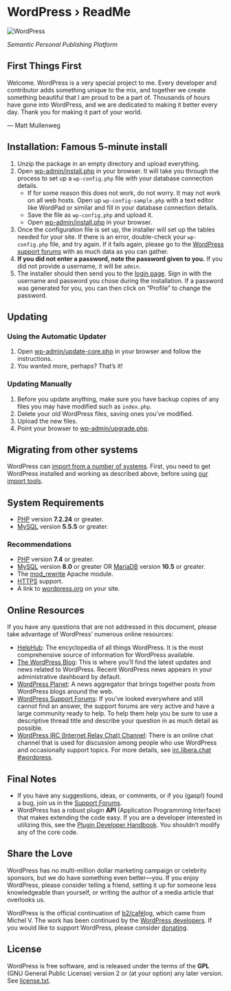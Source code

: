 # WordPress › ReadMe

![WordPress](wp-admin/images/wordpress-logo.png)

*Semantic Personal Publishing Platform*

## First Things First

Welcome. WordPress is a very special project to me. Every developer and contributor adds something unique to the mix, and together we create something beautiful that I am proud to be a part of. Thousands of hours have gone into WordPress, and we are dedicated to making it better every day. Thank you for making it part of your world.

— Matt Mullenweg

## Installation: Famous 5-minute install

1. Unzip the package in an empty directory and upload everything.
2. Open [wp-admin/install.php](wp-admin/install.php) in your browser. It will take you through the process to set up a `wp-config.php` file with your database connection details.
   - If for some reason this does not work, do not worry. It may not work on all web hosts. Open up `wp-config-sample.php` with a text editor like WordPad or similar and fill in your database connection details.
   - Save the file as `wp-config.php` and upload it.
   - Open [wp-admin/install.php](wp-admin/install.php) in your browser.
3. Once the configuration file is set up, the installer will set up the tables needed for your site. If there is an error, double-check your `wp-config.php` file, and try again. If it fails again, please go to the [WordPress support forums](https://wordpress.org/support/forums/) with as much data as you can gather.
4. **If you did not enter a password, note the password given to you.** If you did not provide a username, it will be `admin`.
5. The installer should then send you to the [login page](wp-login.php). Sign in with the username and password you chose during the installation. If a password was generated for you, you can then click on “Profile” to change the password.

## Updating

### Using the Automatic Updater

1. Open [wp-admin/update-core.php](wp-admin/update-core.php) in your browser and follow the instructions.
2. You wanted more, perhaps? That’s it!

### Updating Manually

1. Before you update anything, make sure you have backup copies of any files you may have modified such as `index.php`.
2. Delete your old WordPress files, saving ones you’ve modified.
3. Upload the new files.
4. Point your browser to [wp-admin/upgrade.php](/wp-admin/upgrade.php).

## Migrating from other systems

WordPress can [import from a number of systems](https://developer.wordpress.org/advanced-administration/wordpress/import/). First, you need to get WordPress installed and working as described above, before using [our import tools](wp-admin/import.php).

## System Requirements

- [PHP](https://www.php.net/) version **7.2.24** or greater.
- [MySQL](https://www.mysql.com/) version **5.5.5** or greater.

### Recommendations

- [PHP](https://www.php.net/) version **7.4** or greater.
- [MySQL](https://www.mysql.com/) version **8.0** or greater OR [MariaDB](https://mariadb.org/) version **10.5** or greater.
- The [mod_rewrite](https://httpd.apache.org/docs/2.2/mod/mod_rewrite.html) Apache module.
- [HTTPS](https://wordpress.org/news/2016/12/moving-toward-ssl/) support.
- A link to [wordpress.org](https://wordpress.org/) on your site.

## Online Resources

If you have any questions that are not addressed in this document, please take advantage of WordPress’ numerous online resources:

- [HelpHub](https://wordpress.org/documentation/): The encyclopedia of all things WordPress. It is the most comprehensive source of information for WordPress available.
- [The WordPress Blog](https://wordpress.org/news/): This is where you’ll find the latest updates and news related to WordPress. Recent WordPress news appears in your administrative dashboard by default.
- [WordPress Planet](https://planet.wordpress.org/): A news aggregator that brings together posts from WordPress blogs around the web.
- [WordPress Support Forums](https://wordpress.org/support/forums/): If you’ve looked everywhere and still cannot find an answer, the support forums are very active and have a large community ready to help. To help them help you be sure to use a descriptive thread title and describe your question in as much detail as possible.
- [WordPress IRC (Internet Relay Chat) Channel](https://make.wordpress.org/support/handbook/appendix/other-support-locations/introduction-to-irc/): There is an online chat channel that is used for discussion among people who use WordPress and occasionally support topics. For more details, see [irc.libera.chat #wordpress](https://web.libera.chat/#wordpress).

## Final Notes

- If you have any suggestions, ideas, or comments, or if you (gasp!) found a bug, join us in the [Support Forums](https://wordpress.org/support/forums/).
- WordPress has a robust plugin **API** (Application Programming Interface) that makes extending the code easy. If you are a developer interested in utilizing this, see the [Plugin Developer Handbook](https://developer.wordpress.org/plugins/). You shouldn’t modify any of the core code.

## Share the Love

WordPress has no multi-million dollar marketing campaign or celebrity sponsors, but we do have something even better—you. If you enjoy WordPress, please consider telling a friend, setting it up for someone less knowledgeable than yourself, or writing the author of a media article that overlooks us.

WordPress is the official continuation of [b2/cafél](https://cafelog.com/)og, which came from Michel V. The work has been continued by the [WordPress developers](https://wordpress.org/about/). If you would like to support WordPress, please consider [donating](https://wordpress.org/donate/).

## License

WordPress is free software, and is released under the terms of the **GPL** (GNU General Public License) version 2 or (at your option) any later version. See [license.txt](license.txt).
